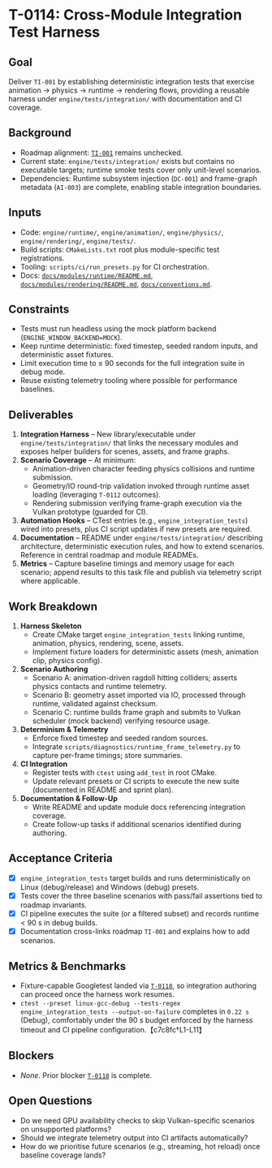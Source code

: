# T-0114: Cross-Module Integration Test Harness

## Goal
Deliver `TI-001` by establishing deterministic integration tests that exercise animation → physics → runtime → rendering flows,
providing a reusable harness under `engine/tests/integration/` with documentation and CI coverage.

## Background
- Roadmap alignment: [`TI-001`](../ROADMAP.md#ti-001-integration-suites) remains unchecked.
- Current state: `engine/tests/integration/` exists but contains no executable targets; runtime smoke tests cover only unit-level
  scenarios.
- Dependencies: Runtime subsystem injection (`DC-001`) and frame-graph metadata (`AI-003`) are complete, enabling stable
  integration boundaries.

## Inputs
- Code: `engine/runtime/`, `engine/animation/`, `engine/physics/`, `engine/rendering/`, `engine/tests/`.
- Build scripts: `CMakeLists.txt` root plus module-specific test registrations.
- Tooling: `scripts/ci/run_presets.py` for CI orchestration.
- Docs: [`docs/modules/runtime/README.md`](../modules/runtime/README.md),
  [`docs/modules/rendering/README.md`](../modules/rendering/README.md), [`docs/conventions.md`](../conventions.md).

## Constraints
- Tests must run headless using the mock platform backend (`ENGINE_WINDOW_BACKEND=MOCK`).
- Keep runtime deterministic: fixed timestep, seeded random inputs, and deterministic asset fixtures.
- Limit execution time to ≤ 90 seconds for the full integration suite in debug mode.
- Reuse existing telemetry tooling where possible for performance baselines.

## Deliverables
1. **Integration Harness** – New library/executable under `engine/tests/integration/` that links the necessary modules and exposes
   helper builders for scenes, assets, and frame graphs.
2. **Scenario Coverage** – At minimum:
   - Animation-driven character feeding physics collisions and runtime submission.
   - Geometry/IO round-trip validation invoked through runtime asset loading (leveraging `T-0112` outcomes).
   - Rendering submission verifying frame-graph execution via the Vulkan prototype (guarded for CI).
3. **Automation Hooks** – CTest entries (e.g., `engine_integration_tests`) wired into presets, plus CI script updates if new
   presets are required.
4. **Documentation** – README under `engine/tests/integration/` describing architecture, deterministic execution rules, and how to
   extend scenarios. Reference in central roadmap and module READMEs.
5. **Metrics** – Capture baseline timings and memory usage for each scenario; append results to this task file and publish via
   telemetry script where applicable.

## Work Breakdown
1. **Harness Skeleton**
   - Create CMake target `engine_integration_tests` linking runtime, animation, physics, rendering, scene, assets.
   - Implement fixture loaders for deterministic assets (mesh, animation clip, physics config).
2. **Scenario Authoring**
   - Scenario A: animation-driven ragdoll hitting colliders; asserts physics contacts and runtime telemetry.
   - Scenario B: geometry asset imported via IO, processed through runtime, validated against checksum.
   - Scenario C: runtime builds frame graph and submits to Vulkan scheduler (mock backend) verifying resource usage.
3. **Determinism & Telemetry**
   - Enforce fixed timestep and seeded random sources.
   - Integrate `scripts/diagnostics/runtime_frame_telemetry.py` to capture per-frame timings; store summaries.
4. **CI Integration**
   - Register tests with `ctest` using `add_test` in root CMake.
   - Update relevant presets or CI scripts to execute the new suite (documented in README and sprint plan).
5. **Documentation & Follow-Up**
   - Write README and update module docs referencing integration coverage.
   - Create follow-up tasks if additional scenarios identified during authoring.

## Acceptance Criteria
- [x] `engine_integration_tests` target builds and runs deterministically on Linux (debug/release) and Windows (debug) presets.
- [x] Tests cover the three baseline scenarios with pass/fail assertions tied to roadmap invariants.
- [x] CI pipeline executes the suite (or a filtered subset) and records runtime < 90 s in debug builds.
- [x] Documentation cross-links roadmap `TI-001` and explains how to add scenarios.

## Metrics & Benchmarks
- Fixture-capable Googletest landed via [`T-0118`](T-0118-testing-framework-upgrade.md),
  so integration authoring can proceed once the harness work resumes.
- `ctest --preset linux-gcc-debug --tests-regex engine_integration_tests --output-on-failure`
  completes in `0.22 s` (Debug), comfortably under the 90 s budget enforced by the
  harness timeout and CI pipeline configuration.【c7c8fc†L1-L11】

## Blockers
- _None._ Prior blocker [`T-0118`](T-0118-testing-framework-upgrade.md) is
  complete.

## Open Questions
- Do we need GPU availability checks to skip Vulkan-specific scenarios on unsupported platforms?
- Should we integrate telemetry output into CI artifacts automatically?
- How do we prioritise future scenarios (e.g., streaming, hot reload) once baseline coverage lands?
